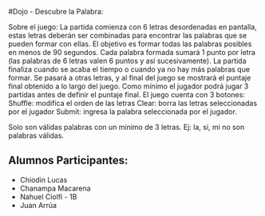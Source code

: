 #Dojo - Descubre la Palabra: 

Sobre el juego: 
La partida comienza con 6  letras desordenadas en pantalla, estas letras deberán ser combinadas para encontrar las palabras que se pueden formar con ellas. El objetivo es formar todas las palabras posibles en menos de 90 segundos. Cada palabra formada sumará 1 punto por letra (las palabras de 6 letras valen 6 puntos y así sucesivamente). La partida finaliza cuando se acaba el tiempo o cuando ya no hay más palabras que formar. Se pasará a otras letras, y al final del juego se mostrará el puntaje final obtenido a lo largo del juego. Como mínimo el jugador podrá jugar 3 partidas antes de definir el puntaje final.
El juego cuenta con 3 botones:
Shuffle: modifica el orden de las letras
Clear: borra las letras seleccionadas por el jugador
Submit: ingresa la palabra seleccionada por el jugador.

Solo son válidas palabras con un mínimo de 3 letras. Ej: la, si, mi no son palabras válidas.



## Alumnos Participantes:
- Chiodin Lucas
- Chanampa Macarena
- Nahuel Ciolfi - 1B
- Juan Arrúa

